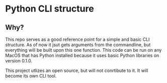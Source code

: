 # Python CLI  structure

## Why?

This repo serves as a good reference point for a simple and basic CLI
structure. As of now it jsut gets arguments from the commandline, but everything
will be built upon this one function. This code can be run on any MacOS that 
has Python installed because it uses basic Python libraries on version 0.1.0.

This project utlizes an open source, but will not conrtibute to it. It will
become its own CLI tool. 
